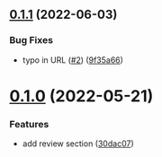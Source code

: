 ## [0.1.1](https://github.com/zyachel/libremdb/compare/v0.1.0...v0.1.1) (2022-06-03)


### Bug Fixes

* typo in URL ([#2](https://github.com/zyachel/libremdb/issues/2)) ([9f35a66](https://github.com/zyachel/libremdb/commit/9f35a668b508d79353da5db70014d99094788d5a))



# [0.1.0](https://github.com/zyachel/libremdb/compare/30dac07ba33dbe4331a5c9fa6cd2c332100868df...v0.1.0) (2022-05-21)


### Features

* add review section ([30dac07](https://github.com/zyachel/libremdb/commit/30dac07ba33dbe4331a5c9fa6cd2c332100868df))



